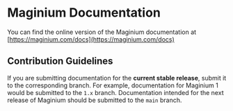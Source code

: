 # Maginium Documentation

You can find the online version of the Maginium documentation at [https://maginium.com/docs](https://maginium.com/docs)

## Contribution Guidelines

If you are submitting documentation for the **current stable release**, submit it to the corresponding branch. For example, documentation for Maginium
1 would be submitted to the `1.x` branch. Documentation intended for the next release of Maginium should be submitted to the `main` branch.
